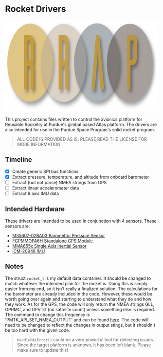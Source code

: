 # Rocket Drivers

<p align="center"><img src="resources/RRaPLogo.png" width="900" height="300"></p>

This project contains files written to control the avionics platform for Reusable Rocketry at Purdue's gimbal based Atlas platform. The drivers are also intended for use in the Purdue Space Program's solid rocket program.

> ALL CODE IS PROVIDED AS IS. PLEASE READ THE LICENSE FOR MORE INFORMATION

## Timeline

- [x] Create generic SPI bus functions
- [X] Extract pressure, temperature, and altitude from onboard barometer
- [ ] Extract (but not parse) NMEA strings from GPS
- [ ] Extract linear accelerometer data
- [ ] Extract 9 axis IMU data

## Intended Hardware

These drivers are intended to be used in conjunction with 4 sensors. These sensors are:

- [MS5607-02BA03
Barometric Pressure Sensor](https://www.te.com/commerce/DocumentDelivery/DDEController?Action=srchrtrv&DocNm=MS5607-02BA03&DocType=Data+Sheet&DocLang=English)
- [FGPMMOPA6H Standalone GPS Module](https://cdn-shop.adafruit.com/datasheets/GlobalTop-FGPMMOPA6H-Datasheet-V0A.pdf)
- [MMA655x Single Axis Inertial Sensor](https://www.nxp.com/docs/en/data-sheet/MMA655x.pdf)
- [ICM-20948 IMU](http://www.invensense.com/wp-content/uploads/2016/06/DS-000189-ICM-20948-v1.3.pdf)

## Notes

The struct `rocket_t` is my default data container. It should be changed to match whatever the intended plan for the rocket is. Doing this is simply easier from my end, so it isn't really a finalized solution. The calculations for the barometer are already included in the code. However, these would be worth going over again and starting to understand what they do and how they work. As for the GPS, the code will only return the NMEA strings GLL, GPRMC, and GPVTG (no sattelite count) unless something else is required. The command to change this frequency is 'PMTK_API_SET_NMEA_OUTPUT' and can be found [here](https://cdn-shop.adafruit.com/datasheets/PMTK_A11.pdf). The code will need to be changed to reflect the changes in output stings, but it shouldn't be too hard with the given code.

> `HandleHALError()` could be a very powerful tool for detecting issues. Since the target platform is unknown, it has been left blank. Please make sure to update this!
